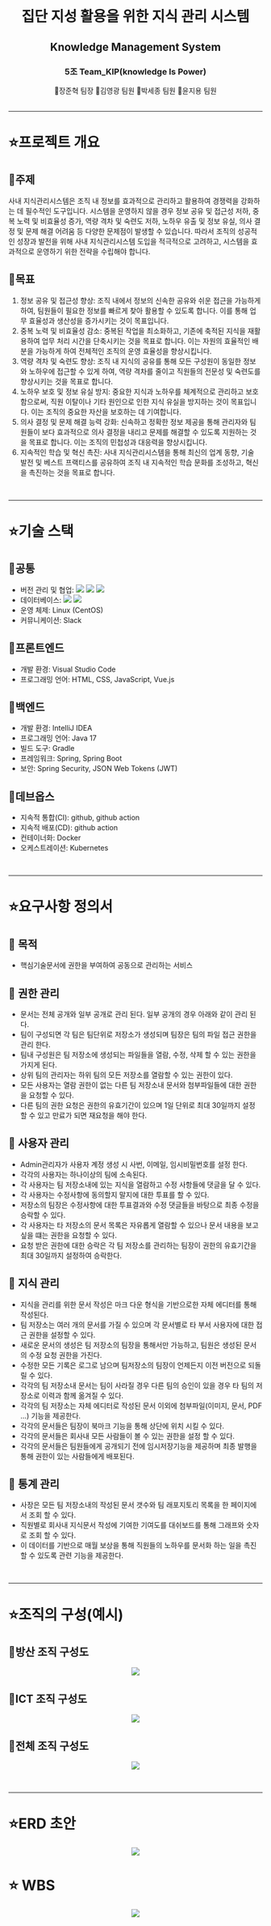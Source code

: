 # <div align="center">집단 지성 활용을 위한 지식 관리 시스템</div>


## <div align="center">Knowledge Management System</div>


### <div align="center">5조 Team_KIP(knowledge Is Power)</div>
<div align="center">🐰장준혁 팀장 🐂김영광 팀원 🐲박세종 팀원 🐴윤지용 팀원</div>
<br/>

***

# ⭐프로젝트 개요

## 📌주제
사내 지식관리시스템은 조직 내 정보를 효과적으로 관리하고 활용하여 경쟁력을 강화하는 데 필수적인 도구입니다. 시스템을 운영하지 않을 경우 정보 공유 및 접근성 저하, 중복 노력 및 비효율성 증가, 역량 격차 및 숙련도 저하, 노하우 유출 및 정보 유실, 의사 결정 및 문제 해결 어려움 등 다양한 문제점이 발생할 수 있습니다. 따라서 조직의 성공적인 성장과 발전을 위해 사내 지식관리시스템 도입을 적극적으로 고려하고, 시스템을 효과적으로 운영하기 위한 전략을 수립해야 합니다.

## 📌목표 
1) 정보 공유 및 접근성 향상: 조직 내에서 정보의 신속한 공유와 쉬운 접근을 가능하게 하여, 팀원들이 필요한 정보를 빠르게 찾아 활용할 수 있도록 합니다. 이를 통해 업무 효율성과 생산성을 증가시키는 것이 목표입니다.
2) 중복 노력 및 비효율성 감소: 중복된 작업을 최소화하고, 기존에 축적된 지식을 재활용하여 업무 처리 시간을 단축시키는 것을 목표로 합니다. 이는 자원의 효율적인 배분을 가능하게 하여 전체적인 조직의 운영 효율성을 향상시킵니다.
3) 역량 격차 및 숙련도 향상: 조직 내 지식의 공유를 통해 모든 구성원이 동일한 정보와 노하우에 접근할 수 있게 하여, 역량 격차를 줄이고 직원들의 전문성 및 숙련도를 향상시키는 것을 목표로 합니다.
4) 노하우 보호 및 정보 유실 방지: 중요한 지식과 노하우를 체계적으로 관리하고 보호함으로써, 직원 이탈이나 기타 원인으로 인한 지식 유실을 방지하는 것이 목표입니다. 이는 조직의 중요한 자산을 보호하는 데 기여합니다.
5) 의사 결정 및 문제 해결 능력 강화: 신속하고 정확한 정보 제공을 통해 관리자와 팀원들이 보다 효과적으로 의사 결정을 내리고 문제를 해결할 수 있도록 지원하는 것을 목표로 합니다. 이는 조직의 민첩성과 대응력을 향상시킵니다.
6) 지속적인 학습 및 혁신 촉진: 사내 지식관리시스템을 통해 최신의 업계 동향, 기술 발전 및 베스트 프랙티스를 공유하여 조직 내 지속적인 학습 문화를 조성하고, 혁신을 촉진하는 것을 목표로 합니다.
<br/>

***

# ⭐기술 스택

## 📌공통
- 버전 관리 및 협업: <img src="https://img.shields.io/badge/GitHub-181717?style=flat-square&logo=GitHub&logoColor=white"/> <img src="https://img.shields.io/badge/Git-F05032?style=flat-square&logo=Git&logoColor=white"/> <img src="https://img.shields.io/badge/Jira-0052CC?style=flat-square&logo=Jira&logoColor=white"/>
- 데이터베이스: <img src="https://img.shields.io/badge/MySQL-4479A1?style=flat-square&logo=MySQL&logoColor=white"/> <img src="https://img.shields.io/badge/Redis-DC382D?style=flat-square&logo=Redis&logoColor=white"/>
- 운영 체제: Linux (CentOS)
- 커뮤니케이션: Slack

## 📌프론트엔드
- 개발 환경: Visual Studio Code
- 프로그래밍 언어: HTML, CSS, JavaScript, Vue.js

## 📌백엔드
- 개발 환경: IntelliJ IDEA
- 프로그래밍 언어: Java 17
- 빌드 도구: Gradle
- 프레임워크: Spring, Spring Boot
- 보안: Spring Security, JSON Web Tokens (JWT)

## 📌데브옵스
- 지속적 통합(CI): github, github action
- 지속적 배포(CD): github action
- 컨테이너화: Docker
- 오케스트레이션: Kubernetes
<br/>

***

# ⭐요구사항 정의서

## 📌 목적
- 핵심기술문서에 권한을 부여하여 공동으로 관리하는 서비스

## 📌 권한 관리
- 문서는 전체 공개와 일부 공개로 관리 된다. 일부 공개의 경우 아래와 같이 관리 된다.
- 팀이 구성되면 각 팀은 팀단위로 저장소가 생성되며 팀장은 팀의 파일 접근 권한을 관리 한다.
- 팀내 구성원은 팀 저장소에 생성되는 파일들을 열람, 수정, 삭제 할 수 있는 권한을 가지게 된다. 
- 상위 팀의 관리자는 하위 팀의 모든 저장소를 열람할 수 있는 권한이 있다.
- 모든 사용자는 열람 권한이 없는 다른 팀 저장소내 문서와 첨부파일들에 대한 권한을 요청할 수 있다. 
- 다른 팀의 권한 요청은 권한의 유효기간이 있으며 1일 단위로 최대 30일까지 설정 할 수 있고 만료가 되면 재요청을 해야 한다.

## 📌 사용자 관리
- Admin관리자가 사용자 계정 생성 시 사번, 이메일, 임시비밀번호를 설정 한다.   
- 각각의 사용자는 하나이상의 팀에 소속된다.  
- 각 사용자는 팀 저장소내에 있는 지식을 열람하고 수정 사항들에 댓글을 달 수 있다.
- 각 사용자는 수정사항에 동의할지 말지에 대한 투표를 할 수 있다. 
- 저장소의 팀장은 수정사항에 대한 투표결과와 수정 댓글들을 바탕으로 최종 수정을 승락할 수 있다.
- 각 사용자는 타 저장소의 문서 목록은 자유롭게 열람할 수 있으나 문서 내용을 보고싶을 떄는 권한을 요청할 수 있다.
- 요청 받은 권한에 대한 승락은 각 팀 저장소를 관리하는 팀장이 권한의 유효기간을 최대 30일까지 설정하여 승락한다.

## 📌 지식 관리
- 지식을 관리를 위한 문서 작성은 마크 다운 형식을 기반으로한 자체 에디터를 통해 작성된다.
- 팀 저장소는 여러 개의 문서를 가질 수 있으며 각 문서별로 타 부서 사용자에 대한 접근 권한을 설정할 수 있다. 
- 새로운 문서의 생성은 팀 저장소의 팀장을 통해서만 가능하고, 팀원은 생성된 문서의 수정 요청 권한을 가진다. 
- 수정한 모든 기록은 로그로 남으며 팀저장소의 팀장이 언제든지 이전 버전으로 되돌릴 수 있다. 
- 각각의 팀 저장소내 문서는 팀이 사라질 경우 다른 팀의 승인이 있을 경우 타 팀의 저장소로 이력과 함께 옮겨질 수 있다.
- 각각의 팀 저장소는 자체 에디터로 작성된 문서 이외에 첨부파일(이미지, 문서, PDF ...) 기능을 제공한다.
- 각각의 문서들은 팀장이 북마크 기능을 통해 상단에 위치 시킬 수 있다. 
- 각각의 문서들은 회사내 모든 사람들이 볼 수 있는 권한을 설정 할 수 있다. 
- 각각의 문서들은 팀원들에게 공개되기 전에 임시저장기능을 제공하며 최종 발행을 통해 권한이 있는 사람들에게 배포된다.

## 📌 통계 관리 
- 사장은 모든 팀 저장소내의 작성된 문서 갯수와 팀 래포지토리 목록을 한 페이지에서 조회 할 수 있다.
- 직원별로 회사내 지식문서 작성에 기여한 기여도를 대쉬보드를 통해 그래프와 숫자로 조회 할 수 있다. 
- 이 데이터를 기반으로 매월 보상을 통해 직원들의 노하우를 문서화 하는 일을 촉진할 수 있도록 관련 기능을 제공한다.
<br/>

***

# ⭐조직의 구성(예시)
## 📌방산 조직 구성도
<p align="center">
  <img src="https://github.com/beyond-sw-camp/be03-fin-5TEAM-KIP/assets/148752498/fea7b07f-4003-4051-a430-d85e8f23cdb1">
</p>

## 📌ICT 조직 구성도
<p align="center">
  <img src="https://github.com/beyond-sw-camp/be03-fin-5TEAM-KIP/assets/148752498/89c42cfb-0a12-49b0-a4db-459864afaccb">
</p>

## 📌전체 조직 구성도
<p align="center">
  <img src="https://github.com/beyond-sw-camp/be03-fin-5TEAM-KIP/assets/148752498/382a5abe-3dc9-4b02-a710-edbd3956ed32">
</p>
<br/>

***

# ⭐ERD 초안
<p align="center">
  <img src="https://github.com/beyond-sw-camp/be03-fin-5TEAM-KIP/assets/148752498/eafbf9d3-d3bf-4323-bf6d-6d3d1fb59b30">
</p>

# ⭐ WBS
<p align="center">
  <img src="https://github.com/beyond-sw-camp/be03-fin-5TEAM-KIP/assets/148752498/3c68b6b4-443a-48dc-9376-6104146d1a1f">
</p>

